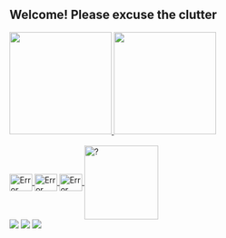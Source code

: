 
  <!--Why so curius?-->
## Welcome! Please excuse the clutter
 <div>
  <a href="https://github.com/FSHerrmann">
  <img height="180em" src="https://github-readme-stats.vercel.app/api?username=FSHerrmann&show_icons=true&%title_color=009c3b&%text_color=002776&icon_color=ffdf00"/>
   <img height="180em" src="https://github-readme-stats.vercel.app/api/top-langs?username=FSHerrmann&layout=compact&langs_count=3&theme=dracula"/>



	
<div style="display: inline_block"><br>
  <img align="center" alt="Error" height="30" width="40" src="https://cdn.jsdelivr.net/npm/programming-languages-logos/src/python/python.svg">
  <img align="center" alt="Error" height="30" width="40" src="https://cdn.jsdelivr.net/npm/programming-languages-logos/src/html/html.svg">
  <img align="center" alt="Error" height="30" width="40" src="https://cdn.jsdelivr.net/npm/programming-languages-logos/src/css/css.svg">
  <img height="130em" align="center" alt="?" src="https://github.com/FSHerrmann/FSHerrmann/blob/main/Me%20and%20Myself.gif" ">
</div>
  

  
  <div>
  <a href = "mailto: mime.schneider@gmail.com"><img src="https://img.shields.io/badge/-Gmail-%23EA4335?style=for-the-badge&logo=gmail&logoColor=white" target="_blank"></a>
  <a href="https://www.linkedin.com/in/felipesherrmann" target="_blank"><img src="https://img.shields.io/badge/-LinkedIn-%230077B5?style=for-the-badge&logo=linkedin&logoColor=white" target="_blank"></a>
  <a href="https://instagram.com/felipe.sh" target="_blank"><img src="https://img.shields.io/badge/-Instagram-%23E4405F?style=for-the-badge&logo=instagram&logoColor=white" target="_blank"></a>
</div>

<!--https://giphy.com/gifs/realfoodrn-working-fast-typing-baby-SAIGPdSohpC7JdRcHT, Gif-->
<!--https://github.com/rafaballerini/rafaballerini/blob/main/README.md, Refference-->


